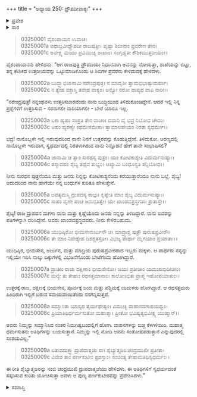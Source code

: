 +++
title = "ಅಧ್ಯಾಯ 250: ದ್ರೌಪದೀವಾಕ್ಯಃ"
+++

<details><summary>ಪ್ರವೇಶ</summary>


।।   ಓಂ ಓಂ ನಮೋ ನಾರಾಯಣಾಯ।।   ಶ್ರೀ ವೇದವ್ಯಾಸಾಯ ನಮಃ ।।

ಶ್ರೀ ಕೃಷ್ಣದ್ವೈಪಾಯನ ವೇದವ್ಯಾಸ ವಿರಚಿತ  

**ಶ್ರೀ ಮಹಾಭಾರತ**

**ಆರಣ್ಯಕ ಪರ್ವ**

**ದ್ರೌಪದೀಹರಣ ಪರ್ವ**

**ಅಧ್ಯಾಯ 250**

</details>


<details><summary>ಸಾರ</summary>

ದ್ರೌಪದಿಯು ತನ್ನ ಪರಿಚಯ ಹೇಳಿಕೊಂಡು, ಬೇಟೆಯಾಡಲು ಹೋದ ಪತಿ ಪಾಂಡವರು ಹಿಂದಿರುಗುವ ಸಮಯವಾಗಿದೆಯೆಂದೂ, ಅವರ ಆತಿಥ್ಯವನ್ನು ಸ್ವೀಕರಿಸಿ ಹೋಗಬೇಕೆಂದೂ ಹೇಳುವುದು (1-9).

</details>



> 03250001 ವೈಶಂಪಾಯನ ಉವಾಚ।  
03250001a ಅಥಾಬ್ರವೀದ್ದ್ರೌಪದೀ ರಾಜಪುತ್ರೀ।
	ಪೃಷ್ಟಾ ಶಿಬೀನಾಂ ಪ್ರವರೇಣ ತೇನ।  
> 03250001c ಅವೇಕ್ಷ್ಯ ಮಂದಂ ಪ್ರವಿಮುಚ್ಯ ಶಾಖಾಂ।
	ಸಂಗೃಹ್ಣತೀ ಕೌಶಿಕಮುತ್ತರೀಯಂ।।  

ವೈಶಂಪಾಯನನು ಹೇಳಿದನು: “ಆಗ ರಾಜಪುತ್ರಿ ದ್ರೌಪದಿಯು ನಿಧಾನವಾಗಿ ಅವನನ್ನು ನೋಡುತ್ತಾ, ಶಾಖೆಯನ್ನು ಬಿಟ್ಟು, ತನ್ನ ಕೌಶಿಕದ ಉತ್ತರೀಯವನ್ನು ಒಟ್ಟುಮಾಡಿಕೊಂಡು ಆ ಶಿಬಿಗಳ ಪ್ರವರನು ಕೇಳಿದುದಕ್ಕೆ ಹೇಳಿದಳು.

> 03250002a ಬುದ್ಧ್ಯಾಭಿಜಾನಾಮಿ ನರೇಂದ್ರಪುತ್ರ।
	ನ ಮಾದೃಶೀ ತ್ವಾಮಭಿಭಾಷ್ಟುಮರ್ಹಾ।  
> 03250002c ನ ತ್ವೇಹ ವಕ್ತಾಸ್ತಿ ತವೇಹ ವಾಕ್ಯಂ।
	ಅನ್ಯೋ ನರೋ ವಾಪ್ಯಥ ವಾಪಿ ನಾರೀ।।  

“ನರೇಂದ್ರಪುತ್ರ! ನನ್ನಂಥವಳು ಉತ್ತರಿಸಬಾರದೆಂದು ನಾನು ಬುದ್ಧಿಯಿಂದ ತಿಳಿದುಕೊಂಡಿದ್ದೇನೆ. ಆದರೆ ಇಲ್ಲಿ ನಿನ್ನ ಪ್ರಶ್ನೆಗಳಿಗೆ ಉತ್ತರಿಸುವ - ನರನಾಗಲೀ ನಾರಿಯಾಗಲೀ - ಬೇರೆ ಯಾರೂ ಇಲ್ಲ.

> 03250003a ಏಕಾ ಹ್ಯಹಂ ಸಂಪ್ರತಿ ತೇನ ವಾಚಂ।
	ದದಾನಿ ವೈ ಭದ್ರ ನಿಬೋಧ ಚೇದಂ।  
> 03250003c ಅಹಂ ಹ್ಯರಣ್ಯೇ ಕಥಮೇಕಮೇಕಾ।
	ತ್ವಾಮಾಲಪೇಯಂ ನಿರತಾ ಸ್ವಧರ್ಮೇ।।  

ಭದ್ರ! ನಾನೊಬ್ಬಳೇ ಇಲ್ಲಿ ಇರುವುದರಿಂದ ನಾನೇ ನಿನಗೆ ಉತ್ತರವನ್ನು ಕೊಡುತ್ತಿದ್ದೇನೆ. ತಿಳಿದುಕೋ. ಅರಣ್ಯದಲ್ಲಿ ನಾನೊಬ್ಬಳೇ ಇರುವಾಗ, ಸ್ವಧರ್ಮದಲ್ಲಿ ನಿರತಳಾಗಿರುವ ನಾನು ನಿನ್ನೊಡನೆ ಹೇಗೆ ತಾನೇ ಸಂಭಾಷಿಸಲಿ?

> 03250004a ಜಾನಾಮಿ ಚ ತ್ವಾಂ ಸುರಥಸ್ಯ ಪುತ್ರಂ।
	ಯಂ ಕೋಟಿಕಾಶ್ಯೇತಿ ವಿದುರ್ಮನುಷ್ಯಾಃ।  
> 03250004c ತಸ್ಮಾದಹಂ ಶೈಬ್ಯ ತಥೈವ ತುಭ್ಯಂ।
	ಆಖ್ಯಾಮಿ ಬಂಧೂನ್ಪ್ರತಿ ತನ್ನಿಬೋಧ।।  

ನೀನು ಸುರಥನ ಪುತ್ರನೆಂದೂ ಮತ್ತು ಜನರು ನಿನ್ನನ್ನು ಕೋಟಿಕಾಶ್ಯನೆಂದು ಕರೆಯುತ್ತಾರೆಂದೂ ನಾನು ಬಲ್ಲೆ. ಶೈಬ್ಯ! ಆದುದರಿಂದ ನಾನು ಹಾಗೆಯೇ ನನ್ನ ಬಂಧುಗಳ ಕುರಿತೂ ಹೇಳುತ್ತೇನೆ.

> 03250005a ಅಪತ್ಯಮಸ್ಮಿ ದ್ರುಪದಸ್ಯ ರಾಜ್ಞಃ।
	ಕೃಷ್ಣೇತಿ ಮಾಂ ಶೈಬ್ಯ ವಿದುರ್ಮನುಷ್ಯಾಃ।  
> 03250005c ಸಾಹಂ ವೃಣೇ ಪಂಚ ಜನಾನ್ಪತಿತ್ವೇ।
	ಯೇ ಖಾಂಡವಪ್ರಸ್ಥಗತಾಃ ಶ್ರುತಾಸ್ತೇ।।  

ಶೈಬ್ಯ! ರಾಜ ದ್ರುಪದನ ಮಗಳು ನಾನು ಮತ್ತು ಕೃಷ್ಣೆಯೆಂದು ಜನರು ನನ್ನನ್ನು ತಿಳಿದಿದ್ದಾರೆ. ನಾನು ಐವರನ್ನು ಪತಿಗಳನ್ನಾಗಿ ವರಿಸಿದ್ದೇನೆ. ಅವರು ಖಾಂಡವಪ್ರಸ್ಥದವರು. ನೀನು ಕೇಳಿರಬಹುದು.

> 03250006a ಯುಧಿಷ್ಠಿರೋ ಭೀಮಸೇನಾರ್ಜುನೌ ಚ।
	ಮಾದ್ರ್ಯಾಶ್ಚ ಪುತ್ರೌ ಪುರುಷಪ್ರವೀರೌ।  
> 03250006c ತೇ ಮಾಂ ನಿವೇಶ್ಯೇಹ ದಿಶಶ್ಚತಸ್ರೋ।
	ವಿಭಜ್ಯ ಪಾರ್ಥಾ ಮೃಗಯಾಂ ಪ್ರಯಾತಾಃ।।  

ಯುಧಿಷ್ಠಿರ, ಭೀಮಸೇನ, ಅರ್ಜುನ, ಮತ್ತು ಮಾದ್ರಿಯ ಪುರುಷಪ್ರವೀರರಾದ ಇಬ್ಬರು ಮಕ್ಕಳು. ಆ ಪಾರ್ಥರು ನನ್ನನ್ನು ಇಲ್ಲಿಯೇ ಇರಿಸಿ ನಾಲ್ಕು ದಿಕ್ಕುಗಳಲ್ಲಿ ವಿಭಜನೆಗೊಂಡು ಬೇಟೆಗೆಂದು ಹೋಗಿದ್ದಾರೆ.

> 03250007a ಪ್ರಾಚೀಂ ರಾಜಾ ದಕ್ಷಿಣಾಂ ಭೀಮಸೇನೋ।
	ಜಯಃ ಪ್ರತೀಚೀಂ ಯಮಜಾವುದೀಚೀಂ।  
> 03250007c ಮನ್ಯೇ ತು ತೇಷಾಂ ರಥಸತ್ತಮಾನಾಂ।
	ಕಾಲೋಽಭಿತಃ ಪ್ರಾಪ್ತ ಇಹೋಪಯಾತುಂ।।  

ಉತ್ತರಕ್ಕೆ ರಾಜ, ದಕ್ಷಿಣಕ್ಕೆ ಭೀಮಸೇನ, ಪೂರ್ವಕ್ಕೆ ಜಯ ಮತ್ತು ಪಶ್ಚಿಮಕ್ಕೆ ಯಮಳರು ಹೋಗಿದ್ದಾರೆ. ಆ ರಥಸತ್ತಮರು ಹಿಂದಿರುಗಿ ಇಲ್ಲಿಗೆ ಬರುವ ಸಮಯವಾಯಿತೆಂದು ನನಗನ್ನಿಸುತ್ತದೆ.

> 03250008a ಸಮ್ಮಾನಿತಾ ಯಾಸ್ಯಥ ತೈರ್ಯಥೇಷ್ಟಂ।
	ವಿಮುಚ್ಯ ವಾಹಾನವಗಾಹಯಧ್ವಂ।  
> 03250008c ಪ್ರಿಯಾತಿಥಿರ್ಧರ್ಮಸುತೋ ಮಹಾತ್ಮಾ।
	ಪ್ರೀತೋ ಭವಿಷ್ಯತ್ಯಭಿವೀಕ್ಷ್ಯ ಯುಷ್ಮಾನ್।।  

ಅವರು ನಿಮ್ಮನ್ನು ಸಮ್ಮಾನಿಸಿದ ನಂತರ ನಿಮಗಿಷ್ಟಬಂದಲ್ಲಿಗೆ ಹೋಗಿ. ವಾಹನಗಳನ್ನು ಬಿಚ್ಚಿ ಕೆಳಗಿಳಿಯಿರಿ. ಮಹಾತ್ಮ ಧರ್ಮಸುತನು ಅತಿಥಿಗಳನ್ನು ಬಯಸುತ್ತಾನೆ. ನಿಮ್ಮನ್ನು ಇಲ್ಲಿ ನೋಡಿ ಅವನು ಸಂತೋಷಪಡುತ್ತಾನೆ ಎನ್ನುವುದರಲ್ಲಿ ಸಂಶಯವಿಲ್ಲ.”

> 03250009a ಏತಾವದುಕ್ತ್ವಾ ದ್ರುಪದಾತ್ಮಜಾ ಸಾ।
	ಶೈಬ್ಯಾತ್ಮಜಂ ಚಂದ್ರಮುಖೀ ಪ್ರತೀತಾ।  
> 03250009c ವಿವೇಶ ತಾಂ ಪರ್ಣಕುಟೀಂ ಪ್ರಶಸ್ತಾಂ।
	ಸಂಚಿಂತ್ಯ ತೇಷಾಮತಿಥಿಸ್ವಧರ್ಮಂ।।  

ಈ ರೀತಿ ಶೈಭ್ಯಾತ್ಮಜನನ್ನು ನಂಬಿ ಚಂದ್ರಮುಖಿ ದ್ರುಪದಾತ್ಮಜೆಯು ಹೇಳಿದಳು. ಈ ಅತಿಥಿಗಳಿಗೆ ಸ್ವಧರ್ಮದಂತೆ ಸತ್ಕರಿಸುವ ಕುರಿತು ಯೋಚಿಸುತ್ತಾ ಅವಳು ಆ ಪುಣ್ಯ ಪರ್ಣಕುಟೀರವನ್ನು ಪ್ರವೇಶಿಸಿದಳು.”

<details><summary>ಸಮಾಪ್ತಿ</summary>


ಇತಿ ಶ್ರೀ ಮಹಾಭಾರತೇ ಆರಣ್ಯಕಪರ್ವಣಿ ದ್ರೌಪದೀಹರಣಪರ್ವಣಿ ದ್ರೌಪದೀವಾಕ್ಯೇ ಪಂಚದಧಿಕದ್ವಿಶತತಮೋಽಧ್ಯಾಯ:।  
ಇದು ಮಹಾಭಾರತದ ಆರಣ್ಯಕಪರ್ವದಲ್ಲಿ ದ್ರೌಪದೀಹರಣಪರ್ವದಲ್ಲಿ ದ್ರೌಪದೀವಾಕ್ಯದಲ್ಲಿ ಇನ್ನೂರಾಐವತ್ತನೆಯ ಅಧ್ಯಾಯವು.



</details>
